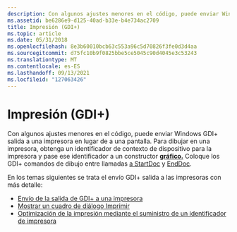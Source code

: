```yaml
---
description: Con algunos ajustes menores en el código, puede enviar Windows GDI+ salida a una impresora en lugar de a una pantalla.
ms.assetid: be6286e9-d125-40ad-b33e-b4e734ac2709
title: Impresión (GDI+)
ms.topic: article
ms.date: 05/31/2018
ms.openlocfilehash: 8e3b60010bcb63c553a96c5d70826f3fe0d3d4aa
ms.sourcegitcommit: d75fc10b9f0825bbe5ce5045c90d4045e3c53243
ms.translationtype: MT
ms.contentlocale: es-ES
ms.lasthandoff: 09/13/2021
ms.locfileid: "127063426"
---
```

# <a name="printing-gdi"></a>Impresión (GDI+)

Con algunos ajustes menores en el código, puede enviar Windows GDI+ salida a una impresora en lugar de a una pantalla. Para dibujar en una impresora, obtenga un identificador de contexto de dispositivo para la impresora y pase ese identificador a un constructor [**gráfico.**](/windows/desktop/api/gdiplusgraphics/nl-gdiplusgraphics-graphics) Coloque los GDI+ comandos de dibujo entre llamadas [a StartDoc](/windows/win32/api/wingdi/nf-wingdi-startdocw) y [EndDoc](/windows/win32/api/wingdi/nf-wingdi-enddoc).

En los temas siguientes se trata el envío GDI+ salida a las impresoras con más detalle:

-   [Envío de la salida de GDI+ a una impresora](-gdiplus-sending-gdi-output-to-a-printer-use.md)
-   [Mostrar un cuadro de diálogo Imprimir](-gdiplus-displaying-a-print-dialog-box-use.md)
-   [Optimización de la impresión mediante el suministro de un identificador de impresora](-gdiplus-optimizing-printing-by-providing-a-printer-handle-use.md)

 

 



